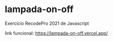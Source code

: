 # lampada-on-off

Exercício RecodePro 2021 de Javascript

link funcional: https://lampada-on-off.vercel.app/

